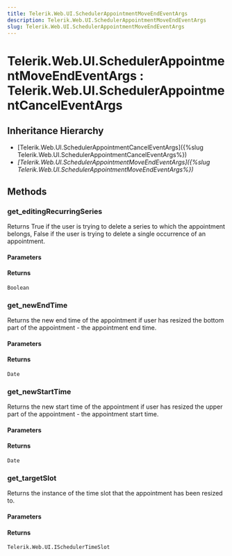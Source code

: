 ```yaml
---
title: Telerik.Web.UI.SchedulerAppointmentMoveEndEventArgs
description: Telerik.Web.UI.SchedulerAppointmentMoveEndEventArgs
slug: Telerik.Web.UI.SchedulerAppointmentMoveEndEventArgs
---
```


# Telerik.Web.UI.SchedulerAppointmentMoveEndEventArgs : Telerik.Web.UI.SchedulerAppointmentCancelEventArgs

## Inheritance Hierarchy

* [Telerik.Web.UI.SchedulerAppointmentCancelEventArgs]({%slug Telerik.Web.UI.SchedulerAppointmentCancelEventArgs%})
* *[Telerik.Web.UI.SchedulerAppointmentMoveEndEventArgs]({%slug Telerik.Web.UI.SchedulerAppointmentMoveEndEventArgs%})*


## Methods

### get_editingRecurringSeries

Returns True if the user is trying to delete a series to which the appointment belongs, False if the user is trying to delete a single occurrence of an appointment.

#### Parameters

#### Returns

`Boolean`
### get_newEndTime

Returns the new end time of the appointment if user has resized the bottom part of the appointment - the appointment end time.

#### Parameters

#### Returns

`Date`

### get_newStartTime

Returns the new start time of the appointment if user has resized the upper part of the appointment - the appointment start time.

#### Parameters

#### Returns

`Date`

### get_targetSlot

Returns the instance of the time slot that the appointment has been resized to.

#### Parameters

#### Returns

`Telerik.Web.UI.ISchedulerTimeSlot`


